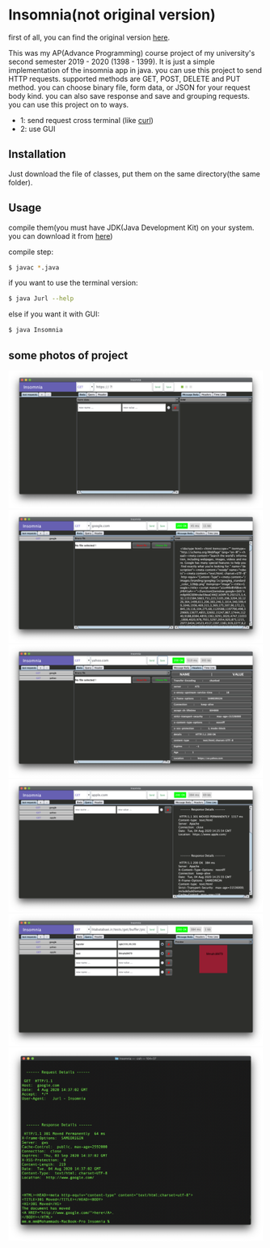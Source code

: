# Insomnia(not original version)

first of all, you can find the original version [here](https://insomnia.rest).


This was my AP(Advance Programming) course project of my university's second semester 2019 - 2020 (1398 - 1399). It is just a simple implementation of the insomnia app in java. you can use this project to send HTTP requests. supported methods are GET, POST, DELETE and PUT method. you can choose binary file, form data, or JSON for your request body kind. you can also save response and save and grouping requests.<br />
you can use this project on to ways. 
* 1: send request cross terminal (like [curl](https://curl.haxx.se))
* 2: use GUI 



## Installation

Just download the file of classes, put them on the same directory(the same folder).



## Usage

compile them(you must have JDK(Java Development Kit) on your system. you can download it from [here](https://www.oracle.com/java/technologies/javase-jdk13-downloads.html)) 


compile step:
```bash
$ javac *.java
```


if you want to use the terminal version:
```bash
$ java Jurl --help
```

else if you want it with GUI:
```bash
$ java Insomnia
```



## some photos of project
![github-octocat](https://github.com/MmahdiM79/Insomnia/blob/master/photos/1.png)
![github-octocat](https://github.com/MmahdiM79/Insomnia/blob/master/photos/2.png)
![github-octocat](https://github.com/MmahdiM79/Insomnia/blob/master/photos/3.png)
![github-octocat](https://github.com/MmahdiM79/Insomnia/blob/master/photos/4.png)
![github-octocat](https://github.com/MmahdiM79/Insomnia/blob/master/photos/5.png)
![github-octocat](https://github.com/MmahdiM79/Insomnia/blob/master/photos/6.png)

